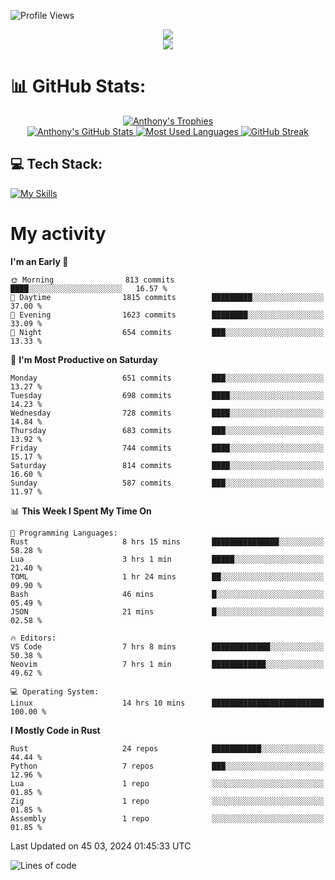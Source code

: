 
![Profile Views](https://komarev.com/ghpvc/?username=anthonymichaeltdm&label=Profile%20views&color=0e75b6&style=flat)

<!--profile banner-->
<div align="center">
  <img src="https://svg-banners.vercel.app/api?type=typeWriter&text1=Anthony%20Rubick&width=800&height=150" />
</div>

<!--profile views-->
<div align="center">
  <a href="https://u8views.com/github/AnthonyMichaelTDM">
    <img src="https://u8views.com/api/v1/github/profiles/68485672/views/day-week-month-total-count.svg">
  </a>
</div>

# 📊 GitHub Stats:

<!--trophies https://github.com/ryo-ma/github-profile-trophy -->
<div align="center"> 
  <a href="https://github.com/ryo-ma/github-profile-trophy">
    <picture>
      <source
        srcset="https://github-profile-trophy.vercel.app/?username=anthonymichaeltdm&theme=gitdimmed&no-frame=true&no-bg=true&column=-1"
        media="(prefers-color-scheme: dark)"
      />
      <source
        srcset="https://github-profile-trophy.vercel.app/?username=anthonymichaeltdm&theme=_____&no-frame=true&no-bg=true&column=-1"
        media="(prefers-color-scheme: light), (prefers-color-scheme: no-preference)"
      />
      <img src="https://github-profile-trophy.vercel.app/?username=anthonymichaeltdm&theme=gitdimmed&no-frame=true&no-bg=true&column=-1" alt="Anthony's Trophies" />
    </picture>
  </a>
</div>

<div align="center">
  <a href="https://github.com/anuraghazra/github-readme-stats">
    <picture>
      <source
        srcset="https://github-readme-stats.vercel.app/api?username=anthonymichaeltdm&show_icons=true&locale=en&theme=github_dark_dimmed&count_private=true&hide_border=true&include_all_commits=true"
        media="(prefers-color-scheme: dark)"
      />
      <source
        srcset="https://github-readme-stats.vercel.app/api?username=anthonymichaeltdm&show_icons=true&locale=en&theme=___&count_private=true&hide_border=true&include_all_commits=true"
        media="(prefers-color-scheme: light), (prefers-color-scheme: no-preference)"
      />
      <img src="https://github-readme-stats.vercel.app/api?username=anthonymichaeltdm&show_icons=true&locale=en&theme=github_dark_dimmed&count_private=true&hide_border=true&include_all_commits=true" alt="Anthony's GitHub Stats" />
    </picture>
  </a>
  
  <!--most used languages-->
  <a href="https://github.com/anuraghazra/github-readme-stats">
    <picture>
      <source
        srcset="https://github-readme-stats.vercel.app/api/top-langs?username=anthonymichaeltdm&show_icons=true&locale=en&layout=compact&theme=github_dark_dimmed&langs_count=8&count_private=true&size_weight=0.5&count_weight=0.5&hide_border=true"
        media="(prefers-color-scheme: dark)"
      />
      <source
        srcset="https://github-readme-stats.vercel.app/api/top-langs?username=anthonymichaeltdm&show_icons=true&locale=en&layout=compact&theme=____&langs_count=8&count_private=true&size_weight=0.5&count_weight=0.5&hide_border=true"
        media="(prefers-color-scheme: light), (prefers-color-scheme: no-preference)"
      />
      <img src="https://github-readme-stats.vercel.app/api/top-langs?username=anthonymichaeltdm&show_icons=true&locale=en&layout=compact&theme=github_dark_dimmed&langs_count=8&count_private=true&size_weight=0.5&count_weight=0.5&hide_border=true" alt="Most Used Languages" />
    </picture>
  </a>
  
  <!--streak https://git.io/streak-stats -->
  <a href="https://git.io/streak-stats">
    <picture>
      <source
        srcset="https://streak-stats.demolab.com?user=AnthonyMichaelTDM&theme=one-dark-pro&hide_border=true"
        media="(prefers-color-scheme: dark)"
      />
      <source
        srcset="https://streak-stats.demolab.com?user=AnthonyMichaelTDM&theme=_____&hide_border=true"
        media="(prefers-color-scheme: light), (prefers-color-scheme: no-preference)"
      />
      <img src="https://streak-stats.demolab.com?user=AnthonyMichaelTDM&theme=one-dark-pro&hide_border=true" alt="GitHub Streak" />
    </picture>
  </a>
</div>

<!--favorite languages and tools, and most used langs-->
## 💻 Tech Stack:

[![My Skills](https://skillicons.dev/icons?i=rust,actix,aws,github,githubactions,git,linux,bash,cpp,docker,java,latex,md,neovim,postgres,py,regex,vscode&theme=dark&perline=6)](https://skillicons.dev#gh-dark-mode-only)

# My activity

<!--START_SECTION:activity-->

<!--END_SECTION:activity-->

<!-- weekly activity https://github.com/AnthonyMichaelTDM/waka-readme-stats -->
<!--START_SECTION:waka-->
**I'm an Early 🐤** 

```text
🌞 Morning                813 commits         ████░░░░░░░░░░░░░░░░░░░░░   16.57 % 
🌆 Daytime                1815 commits        █████████░░░░░░░░░░░░░░░░   37.00 % 
🌃 Evening                1623 commits        ████████░░░░░░░░░░░░░░░░░   33.09 % 
🌙 Night                  654 commits         ███░░░░░░░░░░░░░░░░░░░░░░   13.33 % 
```
📅 **I'm Most Productive on Saturday** 

```text
Monday                   651 commits         ███░░░░░░░░░░░░░░░░░░░░░░   13.27 % 
Tuesday                  698 commits         ████░░░░░░░░░░░░░░░░░░░░░   14.23 % 
Wednesday                728 commits         ████░░░░░░░░░░░░░░░░░░░░░   14.84 % 
Thursday                 683 commits         ███░░░░░░░░░░░░░░░░░░░░░░   13.92 % 
Friday                   744 commits         ████░░░░░░░░░░░░░░░░░░░░░   15.17 % 
Saturday                 814 commits         ████░░░░░░░░░░░░░░░░░░░░░   16.60 % 
Sunday                   587 commits         ███░░░░░░░░░░░░░░░░░░░░░░   11.97 % 
```


📊 **This Week I Spent My Time On** 

```text
💬 Programming Languages: 
Rust                     8 hrs 15 mins       ███████████████░░░░░░░░░░   58.28 % 
Lua                      3 hrs 1 min         █████░░░░░░░░░░░░░░░░░░░░   21.40 % 
TOML                     1 hr 24 mins        ██░░░░░░░░░░░░░░░░░░░░░░░   09.90 % 
Bash                     46 mins             █░░░░░░░░░░░░░░░░░░░░░░░░   05.49 % 
JSON                     21 mins             █░░░░░░░░░░░░░░░░░░░░░░░░   02.58 % 

🔥 Editors: 
VS Code                  7 hrs 8 mins        █████████████░░░░░░░░░░░░   50.38 % 
Neovim                   7 hrs 1 min         ████████████░░░░░░░░░░░░░   49.62 % 

💻 Operating System: 
Linux                    14 hrs 10 mins      █████████████████████████   100.00 % 
```

**I Mostly Code in Rust** 

```text
Rust                     24 repos            ███████████░░░░░░░░░░░░░░   44.44 % 
Python                   7 repos             ███░░░░░░░░░░░░░░░░░░░░░░   12.96 % 
Lua                      1 repo              ░░░░░░░░░░░░░░░░░░░░░░░░░   01.85 % 
Zig                      1 repo              ░░░░░░░░░░░░░░░░░░░░░░░░░   01.85 % 
Assembly                 1 repo              ░░░░░░░░░░░░░░░░░░░░░░░░░   01.85 % 
```




 Last Updated on 45 03, 2024 01:45:33 UTC
<!--END_SECTION:waka-->

<!--START_SECTION:loc-->
![Lines of code](https://img.shields.io/badge/From%20Hello%20World%20I%27ve%20Written-10.5%20million%20lines%20of%20code-blue)


<!--END_SECTION:loc-->

